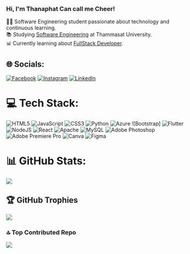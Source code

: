 
### Hi, I'm Thanaphat Can call me Cheer!

👨‍💻 Software Engineering student passionate about technology and continuous learning. <br/>
📚 Studying [Software Engineering](http://www.tupine.engr.tu.ac.th/) at Thammasat University. <br/>
📊 Currently learning about [FullStack Developer](https://page.futureskill.co/fullstackn). <br/>


## 🌐 Socials:
[![Facebook](https://img.shields.io/badge/Facebook-%231877F2.svg?logo=Facebook&logoColor=white)](https://facebook.com/thanaphat.phlueksa.1) [![Instagram](https://img.shields.io/badge/Instagram-%23E4405F.svg?logo=Instagram&logoColor=white)](https://instagram.com/cheer.14_)
 [![LinkedIn](https://img.shields.io/badge/LinkedIn-%230077B5.svg?logo=linkedin&logoColor=white)](https://linkedin.com/in/thanaphat-phlueksa-797173312) 

# 💻 Tech Stack:
![HTML5](https://img.shields.io/badge/html5-%23E34F26.svg?style=for-the-badge&logo=html5&logoColor=white) ![JavaScript](https://img.shields.io/badge/javascript-%23323330.svg?style=for-the-badge&logo=javascript&logoColor=%23F7DF1E) ![CSS3](https://img.shields.io/badge/css3-%231572B6.svg?style=for-the-badge&logo=css3&logoColor=white) ![Python](https://img.shields.io/badge/python-3670A0?style=for-the-badge&logo=python&logoColor=ffdd54) ![Azure](https://img.shields.io/badge/azure-%230072C6.svg?style=for-the-badge&logo=microsoftazure&logoColor=white) ![Bootstrap] ![
Flutter](https://img.shields.io/badge/Flutter-%2302569B.svg?style=for-the-badge&logo=Flutter&logoColor=white) ![NodeJS](https://img.shields.io/badge/node.js-6DA55F?style=for-the-badge&logo=node.js&logoColor=white) ![React](https://img.shields.io/badge/react-%2320232a.svg?style=for-the-badge&logo=react&logoColor=%2361DAFB) ![Apache](https://img.shields.io/badge/apache-%23D42029.svg?style=for-the-badge&logo=apache&logoColor=white) ![MySQL](https://img.shields.io/badge/mysql-4479A1.svg?style=for-the-badge&logo=mysql&logoColor=white) ![Adobe Photoshop](https://img.shields.io/badge/adobe%20photoshop-%2331A8FF.svg?style=for-the-badge&logo=adobe%20photoshop&logoColor=white) ![Adobe Premiere Pro](https://img.shields.io/badge/Adobe%20Premiere%20Pro-9999FF.svg?style=for-the-badge&logo=Adobe%20Premiere%20Pro&logoColor=white) ![Canva](https://img.shields.io/badge/Canva-%2300C4CC.svg?style=for-the-badge&logo=Canva&logoColor=white) ![Figma](https://img.shields.io/badge/figma-%23F24E1E.svg?style=for-the-badge&logo=figma&logoColor=white)
# 📊 GitHub Stats:
![](https://github-readme-stats.vercel.app/api?username=Chezer14&theme=dark&hide_border=true&include_all_commits=false&count_private=false)<br/>

## 🏆 GitHub Trophies
![](https://github-profile-trophy.vercel.app/?username=Chezer14&theme=radical&no-frame=false&no-bg=false&margin-w=4)


### 🔝 Top Contributed Repo
![](https://github-contributor-stats.vercel.app/api?username=Chezer14&limit=5&theme=dark&combine_all_yearly_contributions=true)

<!-- Proudly created with GPRM ( https://gprm.itsvg.in ) -->

